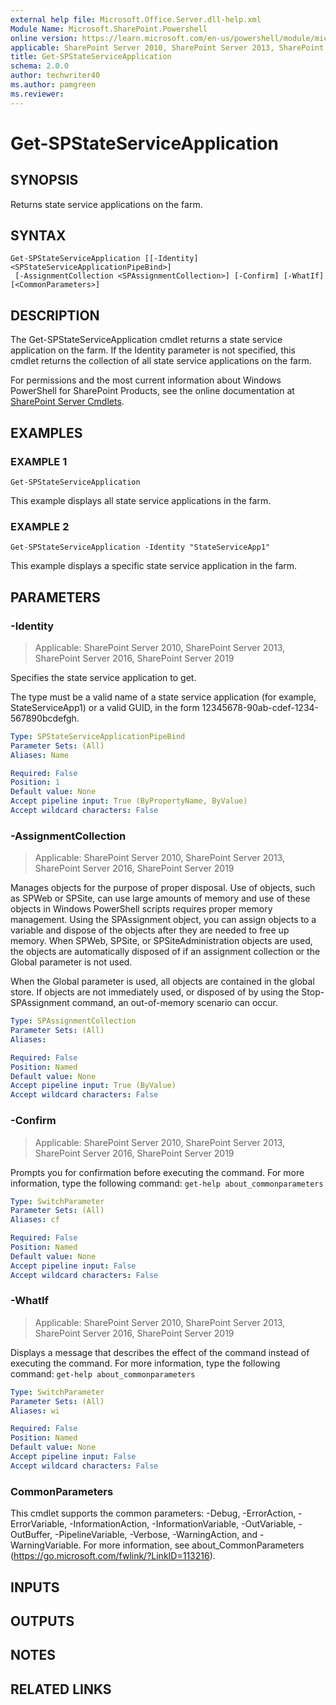 ```yaml
---
external help file: Microsoft.Office.Server.dll-help.xml
Module Name: Microsoft.SharePoint.Powershell
online version: https://learn.microsoft.com/en-us/powershell/module/microsoft.sharepoint.powershell/get-spstateserviceapplication
applicable: SharePoint Server 2010, SharePoint Server 2013, SharePoint Server 2016, SharePoint Server 2019
title: Get-SPStateServiceApplication
schema: 2.0.0
author: techwriter40
ms.author: pamgreen
ms.reviewer:
---
```


# Get-SPStateServiceApplication

## SYNOPSIS
Returns state service applications on the farm.

## SYNTAX

```
Get-SPStateServiceApplication [[-Identity] <SPStateServiceApplicationPipeBind>]
 [-AssignmentCollection <SPAssignmentCollection>] [-Confirm] [-WhatIf] [<CommonParameters>]
```

## DESCRIPTION
The Get-SPStateServiceApplication cmdlet returns a state service application on the farm.
If the Identity parameter is not specified, this cmdlet returns the collection of all state service applications on the farm.

For permissions and the most current information about Windows PowerShell for SharePoint Products, see the online documentation at [SharePoint Server Cmdlets](https://learn.microsoft.com/powershell/sharepoint/sharepoint-server/sharepoint-server-cmdlets).

## EXAMPLES

### EXAMPLE 1
```
Get-SPStateServiceApplication
```

This example displays all state service applications in the farm.

### EXAMPLE 2
```
Get-SPStateServiceApplication -Identity "StateServiceApp1"
```

This example displays a specific state service application in the farm.

## PARAMETERS

### -Identity

> Applicable: SharePoint Server 2010, SharePoint Server 2013, SharePoint Server 2016, SharePoint Server 2019

Specifies the state service application to get.

The type must be a valid name of a state service application (for example, StateServiceApp1) or a valid GUID, in the form 12345678-90ab-cdef-1234-567890bcdefgh.

```yaml
Type: SPStateServiceApplicationPipeBind
Parameter Sets: (All)
Aliases: Name

Required: False
Position: 1
Default value: None
Accept pipeline input: True (ByPropertyName, ByValue)
Accept wildcard characters: False
```

### -AssignmentCollection

> Applicable: SharePoint Server 2010, SharePoint Server 2013, SharePoint Server 2016, SharePoint Server 2019

Manages objects for the purpose of proper disposal.
Use of objects, such as SPWeb or SPSite, can use large amounts of memory and use of these objects in Windows PowerShell scripts requires proper memory management.
Using the SPAssignment object, you can assign objects to a variable and dispose of the objects after they are needed to free up memory.
When SPWeb, SPSite, or SPSiteAdministration objects are used, the objects are automatically disposed of if an assignment collection or the Global parameter is not used.

When the Global parameter is used, all objects are contained in the global store.
If objects are not immediately used, or disposed of by using the Stop-SPAssignment command, an out-of-memory scenario can occur.

```yaml
Type: SPAssignmentCollection
Parameter Sets: (All)
Aliases:

Required: False
Position: Named
Default value: None
Accept pipeline input: True (ByValue)
Accept wildcard characters: False
```

### -Confirm

> Applicable: SharePoint Server 2010, SharePoint Server 2013, SharePoint Server 2016, SharePoint Server 2019

Prompts you for confirmation before executing the command.
For more information, type the following command: `get-help about_commonparameters`

```yaml
Type: SwitchParameter
Parameter Sets: (All)
Aliases: cf

Required: False
Position: Named
Default value: None
Accept pipeline input: False
Accept wildcard characters: False
```

### -WhatIf

> Applicable: SharePoint Server 2010, SharePoint Server 2013, SharePoint Server 2016, SharePoint Server 2019

Displays a message that describes the effect of the command instead of executing the command.
For more information, type the following command: `get-help about_commonparameters`

```yaml
Type: SwitchParameter
Parameter Sets: (All)
Aliases: wi

Required: False
Position: Named
Default value: None
Accept pipeline input: False
Accept wildcard characters: False
```

### CommonParameters
This cmdlet supports the common parameters: -Debug, -ErrorAction, -ErrorVariable, -InformationAction, -InformationVariable, -OutVariable, -OutBuffer, -PipelineVariable, -Verbose, -WarningAction, and -WarningVariable. For more information, see about_CommonParameters (https://go.microsoft.com/fwlink/?LinkID=113216).

## INPUTS

## OUTPUTS

## NOTES

## RELATED LINKS
